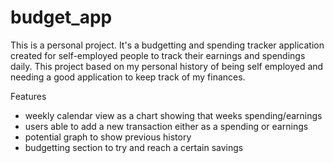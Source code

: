 # budget_app

This is a personal project.
It's a budgetting and spending tracker application created for self-employed people to track their earnings and spendings daily.
This project based on my personal history of being self employed and needing a good application to keep track of my finances.

Features
- weekly calendar view as a chart showing that weeks spending/earnings
- users able to add a new transaction either as a spending or earnings
- potential graph to show previous history
- budgetting section to try and reach a certain savings


